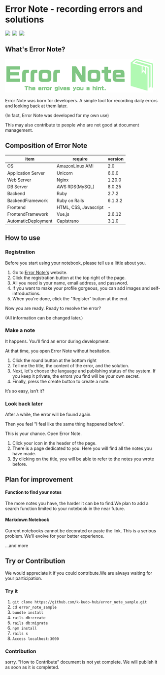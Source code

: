 # Error Note - recording errors and solutions
<img src="https://img.shields.io/github/commit-activity/y/k-kudo-hub/error_note_sample?color=yellow">&ensp;<img src="https://img.shields.io/github/last-commit/k-kudo-hub/error_note_sample">&ensp;<img src="https://img.shields.io/github/languages/top/k-kudo-hub/error_note_sample?color=red">


## What's Error Note?

![ErrorNote's logo](public/logo-large.png "logo")

Error Note was born for developers. A simple tool for recording daily errors and looking back at them later.

(In fact, Error Note was developed for my own use)

This may also contribute to people who are not good at document management.

## Composition of Error Note

| item                 | require               | version |
| -------------------- | --------------------- | ------- |
|  OS                  | AmazonLinux AMI       | 2.0     |
|  Application Server  | Unicorn               | 6.0.0   |
|  Web Server          | Nginx                 | 1.20.0  |
|  DB Server           | AWS RDS(MySQL)        | 8.0.25  |
|  Backend             | Ruby                  | 2.7.2   |
|  BackendFramework    | Ruby on Rails         | 6.1.3.2 |
|  Frontend            | HTML, CSS, Javascript | -       |
|  FrontendFramework   | Vue.js                | 2.6.12  |
|  AutomaticDeployment | Capistrano            | 3.1.0   |

## How to use

### Registration
Before you start using your notebook, please tell us a little about you.

1. Go to [Error Note's](https://www.error-note.com/) website.
1. Click the registration button at the top right of the page.
1. All you need is your name, email address, and password.
1. If you want to make your profile gorgeous, you can add images and self-introductions.
1. When you're done, click the "Register” button at the end.

Now you are ready. Ready to resolve the error?

(All information can be changed later.)

### Make a note
It happens. You'll find an error during development. 

At that time, you open Error Note without hesitation.

1. Click the round button at the bottom right
1. Tell me the title, the content of the error, and the solution.
1. Next, let's choose the language and publishing status of the system. If you keep it private, the errors you find will be your own secret.
1. Finally, press the create button to create a note.

It’s so easy, isn’t it?

### Look back later

After a while, the error will be found again.

Then you feel "I feel like the same thing happened before".

This is your chance. Open Error Note.

1. Click your icon in the header of the page.
1. There is a page dedicated to you. Here you will find all the notes you have made.
1. By clicking on the title, you will be able to refer to the notes you wrote before.

## Plan for improvement

#### Function to find your notes
The more notes you have, the harder it can be to find.We plan to add a search function limited to your notebook in the near future.

#### Markdown Notebook
Current notebooks cannot be decorated or paste the link. This is a serious problem.
We'll evolve for your better experience.

...and more

## Try or Contribution
We would appreciate it if you could contribute.We are always waiting for your participation.

### Try it
1. `git clone https://github.com/k-kudo-hub/error_note_sample.git`
1. `cd error_note_sample`
1. `bundle install`
1. `rails db:create`
1. `rails db:migrate`
1. `npm install`
1. `rails s`
1. `Access localhost:3000`

### Contribution
sorry. "How to Contribute" document is not yet complete. We will publish it as soon as it is completed.
